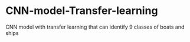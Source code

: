 # CNN-model-Transfer-learning
CNN model with transfer learning that can identify 9 classes of boats and ships
